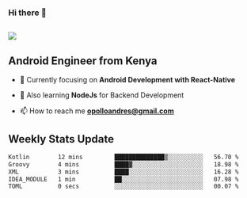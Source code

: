 ### Hi there 👋
<h2 align="left"><img src="https://readme-typing-svg.herokuapp.com?color=000000&lines=I'm+Andrew+Opollo😊;Welcome+to+my+Github😜"> </h2>

## Android Engineer from Kenya


- 🌱 Currently focusing on **Android Development with React-Native**

- 🔭 Also learning **NodeJs** for Backend Development

- 📫 How to reach me **opolloandres@gmail.com**


## Weekly Stats Update
<!--START_SECTION:waka-->

```txt
Kotlin        12 mins         ██████████████▒░░░░░░░░░░   56.70 %
Groovy        4 mins          ████▓░░░░░░░░░░░░░░░░░░░░   18.98 %
XML           3 mins          ████░░░░░░░░░░░░░░░░░░░░░   16.28 %
IDEA_MODULE   1 min           ██░░░░░░░░░░░░░░░░░░░░░░░   07.98 %
TOML          0 secs          ░░░░░░░░░░░░░░░░░░░░░░░░░   00.07 %
```

<!--END_SECTION:waka-->



